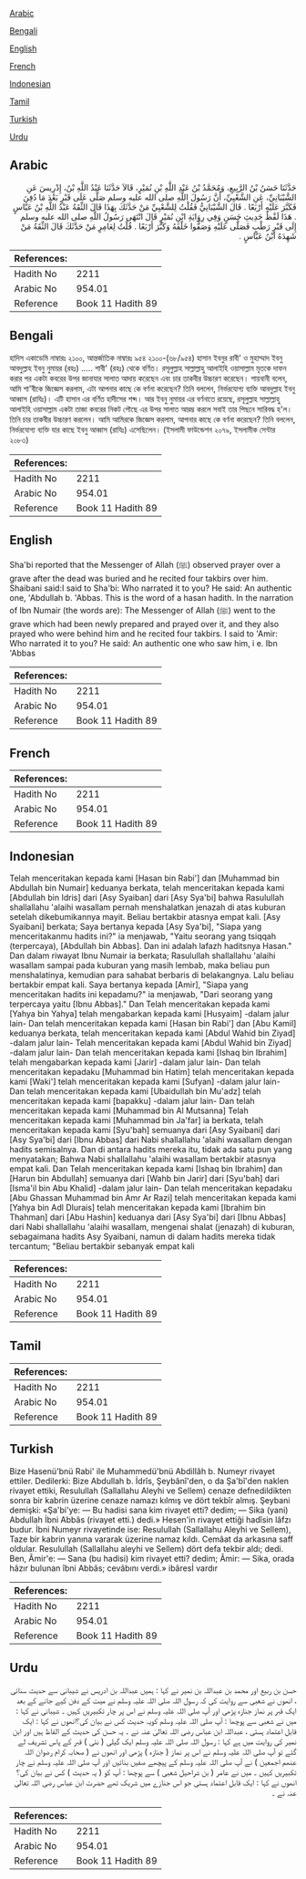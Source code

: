 [Arabic](#arabic)

[Bengali](#bengali)

[English](#english)

[French](#french)

[Indonesian](#indonesian)

[Tamil](#tamil)

[Turkish](#turkish)

[Urdu](#urdu)

## Arabic


<div dir="rtl" lang="ar" style={{fontSize:'larger',backgroundColor:'#f8f9fa',padding:20}}>
حَدَّثَنَا حَسَنُ بْنُ الرَّبِيعِ، وَمُحَمَّدُ بْنُ عَبْدِ اللَّهِ بْنِ نُمَيْرٍ، قَالاَ حَدَّثَنَا عَبْدُ اللَّهِ بْنُ، إِدْرِيسَ عَنِ الشَّيْبَانِيِّ، عَنِ الشَّعْبِيِّ، أَنَّ رَسُولَ اللَّهِ صلى الله عليه وسلم صَلَّى عَلَى قَبْرٍ بَعْدَ مَا دُفِنَ فَكَبَّرَ عَلَيْهِ أَرْبَعًا ‏.‏ قَالَ الشَّيْبَانِيُّ فَقُلْتُ لِلشَّعْبِيِّ مَنْ حَدَّثَكَ بِهَذَا قَالَ الثِّقَةُ عَبْدُ اللَّهِ بْنُ عَبَّاسٍ ‏.‏ هَذَا لَفْظُ حَدِيثِ حَسَنٍ وَفِي رِوَايَةِ ابْنِ نُمَيْرٍ قَالَ انْتَهَى رَسُولُ اللَّهِ صلى الله عليه وسلم إِلَى قَبْرٍ رَطْبٍ فَصَلَّى عَلَيْهِ وَصَفُّوا خَلْفَهُ وَكَبَّرَ أَرْبَعًا ‏.‏ قُلْتُ لِعَامِرٍ مَنْ حَدَّثَكَ قَالَ الثِّقَةُ مَنْ شَهِدَهُ ابْنُ عَبَّاسٍ ‏.‏
</div>
<div style={{backgroundColor:'#f8f9fa',padding:20, marginBottom: 10}}><table> <thead> <tr> <th>References:</th> <th></th> </tr> </thead> <tbody><tr><td>Hadith No</td><td>2211</td></tr><tr><td>Arabic No</td><td>954.01</td></tr><tr><td>Reference</td><td>Book 11 Hadith 89</td></tr></tbody></table></div>

## Bengali


<div dir="ltr" lang="bn" style={{fontSize:'larger',backgroundColor:'#f8f9fa',padding:20}}>
হাদিস একাডেমি নাম্বারঃ ২১০০, আন্তর্জাতিক নাম্বারঃ ৯৫৪ ২১০০-(৬৮/৯৫৪) হাসান ইবনুর রাবী' ও মুহাম্মাদ ইবনু আবদুল্লাহ ইবনু নুমায়র (রহঃ) ..... শাবী' (রহঃ) থেকে বর্ণিত। রসূলুল্লাহ সাল্লাল্লাহু আলাইহি ওয়াসাল্লাম মৃতকে দাফন করার পর একটা কবরের উপর জানাযার সালাত আদায় করেছেন এবং চার তাকবীর উচ্চারণ করেছেন। শায়বানী বলেন, আমি শা'বীকে জিজ্ঞেস করলাম, এটা আপনার কাছে কে বর্ণনা করেছেন? তিনি বললেন, নির্ভরযোগ্য ব্যক্তি আবদুল্লাহ ইবনু আব্বাস (রাযিঃ)। এটি হাসান এর বর্ণিত হাদীসের শব্দ। আর ইবনু নুমায়র এর বর্ণনাতে রয়েছে, রসূলুল্লাহ সাল্লাল্লাহু আলাইহি ওয়াসাল্লাম একটা তাজা কবরের নিকট পৌছে এর উপর সালাত আরম্ভ করলে সবাই তার পিছনে সারিবদ্ধ হ'ল। তিনি চার তাকবীর উচ্চারণ করলেন। আমি আমিরকে জিজ্ঞেস করলাম, আপনার কাছে কে বর্ণনা করেছেন? তিনি বললেন, নির্ভরযোগ্য ব্যক্তি যার কাছে ইবনু আব্বাস (রাযিঃ) এসেছিলেন। (ইসলামী ফাউন্ডেশন ২০৭৯, ইসলামীক সেন্টার ২০৮৩)
</div>
<div style={{backgroundColor:'#f8f9fa',padding:20, marginBottom: 10}}><table> <thead> <tr> <th>References:</th> <th></th> </tr> </thead> <tbody><tr><td>Hadith No</td><td>2211</td></tr><tr><td>Arabic No</td><td>954.01</td></tr><tr><td>Reference</td><td>Book 11 Hadith 89</td></tr></tbody></table></div>

## English


<div dir="ltr" lang="en" style={{fontSize:'larger',backgroundColor:'#f8f9fa',padding:20}}>
Sha'bi reported that the Messenger of Allah (ﷺ) observed prayer over a grave after the dead was buried and he recited four takbirs over him. Shaibani said:I said to Sha'bi: Who narrated it to you? He said: An authentic one, 'Abdullah b. 'Abbas. This is the word of a hasan hadith. In the narration of Ibn Numair (the words are): The Messenger of Allah (ﷺ) went to the grave which had been newly prepared and prayed over it, and they also prayed who were behind him and he recited four takbirs. I said to 'Amir: Who narrated it to you? He said: An authentic one who saw him, i e. Ibn 'Abbas
</div>
<div style={{backgroundColor:'#f8f9fa',padding:20, marginBottom: 10}}><table> <thead> <tr> <th>References:</th> <th></th> </tr> </thead> <tbody><tr><td>Hadith No</td><td>2211</td></tr><tr><td>Arabic No</td><td>954.01</td></tr><tr><td>Reference</td><td>Book 11 Hadith 89</td></tr></tbody></table></div>

## French


<div dir="ltr" lang="fr" style={{fontSize:'larger',backgroundColor:'#f8f9fa',padding:20}}>

</div>
<div style={{backgroundColor:'#f8f9fa',padding:20, marginBottom: 10}}><table> <thead> <tr> <th>References:</th> <th></th> </tr> </thead> <tbody><tr><td>Hadith No</td><td>2211</td></tr><tr><td>Arabic No</td><td>954.01</td></tr><tr><td>Reference</td><td>Book 11 Hadith 89</td></tr></tbody></table></div>

## Indonesian


<div dir="ltr" lang="id" style={{fontSize:'larger',backgroundColor:'#f8f9fa',padding:20}}>
Telah menceritakan kepada kami [Hasan bin Rabi'] dan [Muhammad bin Abdullah bin Numair] keduanya berkata, telah menceritakan kepada kami [Abdullah bin Idris] dari [Asy Syaiban] dari [Asy Sya'bi] bahwa Rasulullah shallallahu 'alaihi wasallam pernah menshalatkan jenazah di atas kuburan setelah dikebumikannya mayit. Beliau bertakbir atasnya empat kali. [Asy Syaibani] berkata; Saya bertanya kepada [Asy Sya'bi], "Siapa yang menceritakanmu hadits ini?" ia menjawab, "Yaitu seorang yang tsiqqah (terpercaya), [Abdullah bin Abbas]. Dan ini adalah lafazh haditsnya Hasan." Dan dalam riwayat Ibnu Numair ia berkata; Rasulullah shallallahu 'alaihi wasallam sampai pada kuburan yang masih lembab, maka beliau pun menshalatinya, kemudian para sahabat berbaris di belakangnya. Lalu beliau bertakbir empat kali. Saya bertanya kepada [Amir], "Siapa yang menceritakan hadits ini kepadamu?" ia menjawab, "Dari seorang yang terpercaya yaitu [Ibnu Abbas]." Dan Telah menceritakan kepada kami [Yahya bin Yahya] telah mengabarkan kepada kami [Husyaim] -dalam jalur lain- Dan telah menceritakan kepada kami [Hasan bin Rabi'] dan [Abu Kamil] keduanya berkata, telah menceritakan kepada kami [Abdul Wahid bin Ziyad] -dalam jalur lain- Telah menceritakan kepada kami [Abdul Wahid bin Ziyad] -dalam jalur lain- Dan telah menceritakan kepada kami [Ishaq bin Ibrahim] telah mengabarkan kepada kami [Jarir] -dalam jalur lain- Dan telah menceritakan kepadaku [Muhammad bin Hatim] telah menceritakan kepada kami [Waki'] telah menceritakan kepada kami [Sufyan] -dalam jalur lain- Dan telah menceritakan kepada kami [Ubaidullah bin Mu'adz] telah menceritakan kepada kami [bapakku] -dalam jalur lain- Dan telah menceritakan kepada kami [Muhammad bin Al Mutsanna] Telah menceritakan kepada kami [Muhammad bin Ja'far] ia berkata, telah menceritakan kepada kami [Syu'bah] semuanya dari [Asy Syaibani] dari [Asy Sya'bi] dari [Ibnu Abbas] dari Nabi shallallahu 'alaihi wasallam dengan hadits semisalnya. Dan di antara hadits mereka itu, tidak ada satu pun yang menyatakan; Bahwa Nabi shallallahu 'alaihi wasallam bertakbir atasnya empat kali. Dan Telah menceritakan kepada kami [Ishaq bin Ibrahim] dan [Harun bin Abdullah] semuanya dari [Wahb bin Jarir] dari [Syu'bah] dari [Isma'il bin Abu Khalid] -dalam jalur lain- Dan telah menceritakan kepadaku [Abu Ghassan Muhammad bin Amr Ar Razi] telah menceritakan kepada kami [Yahya bin Adl Dlurais] telah menceritakan kepada kami [Ibrahim bin Thahman] dari [Abu Hashin] keduanya dari [Asy Sya'bi] dari [Ibnu Abbas] dari Nabi shallallahu 'alaihi wasallam, mengenai shalat (jenazah) di kuburan, sebagaimana hadits Asy Syaibani, namun di dalam hadits mereka tidak tercantum; "Beliau bertakbir sebanyak empat kali
</div>
<div style={{backgroundColor:'#f8f9fa',padding:20, marginBottom: 10}}><table> <thead> <tr> <th>References:</th> <th></th> </tr> </thead> <tbody><tr><td>Hadith No</td><td>2211</td></tr><tr><td>Arabic No</td><td>954.01</td></tr><tr><td>Reference</td><td>Book 11 Hadith 89</td></tr></tbody></table></div>

## Tamil


<div dir="ltr" lang="ta" style={{fontSize:'larger',backgroundColor:'#f8f9fa',padding:20}}>

</div>
<div style={{backgroundColor:'#f8f9fa',padding:20, marginBottom: 10}}><table> <thead> <tr> <th>References:</th> <th></th> </tr> </thead> <tbody><tr><td>Hadith No</td><td>2211</td></tr><tr><td>Arabic No</td><td>954.01</td></tr><tr><td>Reference</td><td>Book 11 Hadith 89</td></tr></tbody></table></div>

## Turkish


<div dir="ltr" lang="tr" style={{fontSize:'larger',backgroundColor:'#f8f9fa',padding:20}}>
Bize Hasenü'bnü Rabi' ile Muhammedü'bnü AbdilIâh b. Numeyr rivayet ettiler. Dedilerki: Bize Abdullah b. İdrîs, Şeybânî'den, o da Şa'bî'den naklen rivayet ettiki, Resulullah (Sallallahu Aleyhi ve Sellem) cenaze defnedildikten sonra bir kabrin üzerine cenaze namazı kılmış ve dört tekbîr almış. Şeybani demişki: «Şa'bi'ye: — Bu hadisi sana kim rivayet etti? dedim; — Sika (yani) Abdullah İbni Abbâs (rivayet etti.) dedi.» Hesen'in rivayet ettiği hadîsin lâfzı budur. İbni Numeyr rivayetinde ise: Resulullah (Sallallahu Aleyhi ve Sellem), Taze bir kabrin yanına vararak üzerine namaz kıldı. Cemâat da arkasına saff oldular. Resulullah (Sallallahu aleyhi ve Sellem) dört defa tekbir aldı; dedi. Ben, Âmir'e: — Sana (bu hadisi) kim rivayet etti? dedim; Âmir: — Sika, orada hâzır bulunan îbni Abbâs; cevâbını verdi.» ibâresİ vardır
</div>
<div style={{backgroundColor:'#f8f9fa',padding:20, marginBottom: 10}}><table> <thead> <tr> <th>References:</th> <th></th> </tr> </thead> <tbody><tr><td>Hadith No</td><td>2211</td></tr><tr><td>Arabic No</td><td>954.01</td></tr><tr><td>Reference</td><td>Book 11 Hadith 89</td></tr></tbody></table></div>

## Urdu


<div dir="rtl" lang="ur" style={{fontSize:'larger',backgroundColor:'#f8f9fa',padding:20}}>
حسن بن ربیع اور محمد بن عبداللہ بن نمیر نے کہا : ہمیں عبداللہ بن ادریس نے شیبانی سے حدیث سنائی ، انھوں نے شعبی سے روایت کی کہ رسول اللہ صلی اللہ علیہ وسلم نے میت کے دفن کیے جانے کے بعد ایک قبر پر نماز جنازہ پڑھی اور آپ صلی اللہ علیہ وسلم نے اس پر چار تکبیریں کہیں ۔ شیبانی نے کہا : میں نے شعبی سے پوچھا : آپ صلی اللہ علیہ وسلم کویہ حدیث کس نے بیان کی؟انھوں نے کہا : ایک قابل اعتماد ہستی ، عبداللہ ابن عباس رضی اللہ تعالیٰ عنہ نے ۔ یہ حسن کی حدیث کے الفاظ ہیں اور ابن نمیر کی روایت میں ہے کہا : رسول اللہ صلی اللہ علیہ وسلم ایک گیلی ( نئی ) قبر کے پاس تشریف لے گئے تو آپ صلی اللہ علیہ وسلم نے اس پر نماز ( جنازہ ) پڑھی اور انھوں نے ( صحابہ کرام رضوان اللہ عنھم اجمعین ) نے آپ صلی اللہ علیہ وسلم کے پیچھے صفیں بنائیں اور آپ صلی اللہ علیہ وسلم نے چار تکبیریں کہیں ۔ میں نے عامر ( بن شراحیل شعبی ) سے پوچھا : آپ کو ( یہ حدیث ) کس نے بیان کی؟انھوں نے کہا : ایک قابل اعتماد ہستی جو اس جنازے میں شریک تھے حضرت ابن عباس رضی اللہ تعالیٰ عنہ نے ۔
</div>
<div style={{backgroundColor:'#f8f9fa',padding:20, marginBottom: 10}}><table> <thead> <tr> <th>References:</th> <th></th> </tr> </thead> <tbody><tr><td>Hadith No</td><td>2211</td></tr><tr><td>Arabic No</td><td>954.01</td></tr><tr><td>Reference</td><td>Book 11 Hadith 89</td></tr></tbody></table></div>